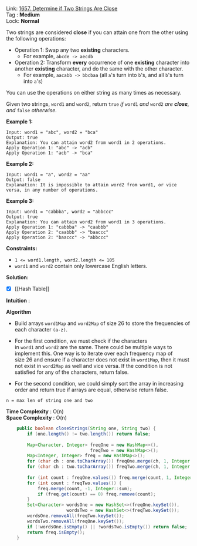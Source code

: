 Link: [1657. Determine if Two Strings Are Close](https://leetcode.com/problems/determine-if-two-strings-are-close/) <br>
Tag : **Medium**<br>
Lock: **Normal**

Two strings are considered **close** if you can attain one from the other using the following operations:

-   Operation 1: Swap any two **existing** characters.
    -   For example, `abcde -> aecdb`
-   Operation 2: Transform **every** occurrence of one **existing** character into another **existing** character, and do the same with the other character.
    -   For example, `aacabb -> bbcbaa` (all `a`'s turn into `b`'s, and all `b`'s turn into `a`'s)

You can use the operations on either string as many times as necessary.

Given two strings, `word1` and `word2`, return `true` _if_ `word1` _and_ `word2` _are **close**, and_ `false` _otherwise._

**Example 1:**
```
Input: word1 = "abc", word2 = "bca"
Output: true
Explanation: You can attain word2 from word1 in 2 operations.
Apply Operation 1: "abc" -> "acb"
Apply Operation 1: "acb" -> "bca"
```

**Example 2:**
```
Input: word1 = "a", word2 = "aa"
Output: false
Explanation: It is impossible to attain word2 from word1, or vice versa, in any number of operations.
```

**Example 3:**
```
Input: word1 = "cabbba", word2 = "abbccc"
Output: true
Explanation: You can attain word2 from word1 in 3 operations.
Apply Operation 1: "cabbba" -> "caabbb"
Apply Operation 2: "caabbb" -> "baaccc"
Apply Operation 2: "baaccc" -> "abbccc"
```

**Constraints:**
-   `1 <= word1.length, word2.length <= 105`
-   `word1` and `word2` contain only lowercase English letters.

**Solution:**

- [x] [[Hash Table]]

**Intuition** :

**Algorithm**

-   Build arrays `word1Map` and `word2Map` of size 26 to store the frequencies of each character `(a-z)`.
    
-   For the first condition, we must check if the characters in `word1` and `word2` are the same. There could be multiple ways to implement this. One way is to iterate over each frequency map of size 26 and ensure if a character does not exist in `word1Map`, then it must not exist in `word2Map` as well and vice versa. If the condition is not satisfied for any of the characters, return false.
    
-   For the second condition, we could simply sort the array in increasing order and return true if arrays are equal, otherwise return false.

```
n = max len of string one and two
```
**Time Complexity** : O(n)<br>
**Space Complexity** : O(n)

```java
    public boolean closeStrings(String one, String two) {
        if (one.length() != two.length()) return false;
        
        Map<Character, Integer> freqOne = new HashMap<>(),
                                freqTwo = new HashMap<>();
        Map<Integer, Integer> freq = new HashMap<>();
        for (char ch : one.toCharArray()) freqOne.merge(ch, 1, Integer::sum);
        for (char ch : two.toCharArray()) freqTwo.merge(ch, 1, Integer::sum);
        
        for (int count : freqOne.values()) freq.merge(count, 1, Integer::sum);
        for (int count : freqTwo.values()) {
            freq.merge(count, -1, Integer::sum);
            if (freq.get(count) == 0) freq.remove(count);
        }
        Set<Character> wordsOne = new HashSet<>(freqOne.keySet()),
                       wordsTwo = new HashSet<>(freqTwo.keySet());
        wordsOne.removeAll(freqTwo.keySet());
        wordsTwo.removeAll(freqOne.keySet());
        if (!wordsOne.isEmpty() || !wordsTwo.isEmpty()) return false;
        return freq.isEmpty();
    }
```
